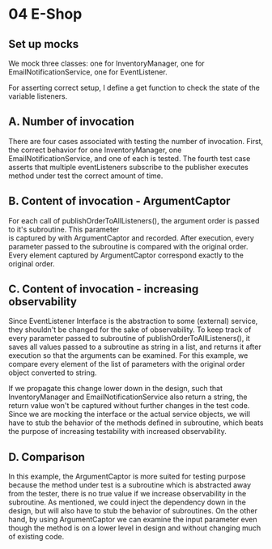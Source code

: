 # 04 E-Shop

## Set up mocks

We mock three classes: one for InventoryManager, one for EmailNotificationService, one for EventListener.

For asserting correct setup, I define a get function to check the state of the variable listeners.

## A. Number of invocation

There are four cases associated with testing the number of invocation. First, the correct behavior for one 
InventoryManager, one EmailNotificationService, and one of each is tested. The fourth test case asserts that 
multiple eventListeners subscribe to the publisher executes method under test the correct amount of time.

## B. Content of invocation - ArgumentCaptor

For each call of publishOrderToAllListeners(), the argument order is passed to it's subroutine. This parameter  
is captured by with ArgumentCaptor and recorded. After execution, every parameter passed to the subroutine is 
compared with the original order. Every element captured by ArgumentCaptor correspond exactly to the original 
order. 

## C. Content of invocation - increasing observability

Since EventListener Interface is the abstraction to some (external) service, they shouldn't be changed for the 
sake of observability. To keep track of every parameter passed to subroutine of publishOrderToAllListeners(), it 
saves all values passed to a subroutine as string in a list, and returns it after execution so that the arguments 
can be examined. For this example, we compare every element of the list of parameters with the original order 
object converted to string. 

If we propagate this change lower down in the design, such that InventoryManager and EmailNotificationService also 
return a string, the return value won't be captured without further changes in the test code. Since we are mocking 
the interface or the actual service objects, we will have to stub the behavior of the methods defined in subroutine, 
which beats the purpose of increasing testability with increased observability. 

## D. Comparison

In this example, the ArgumentCaptor is more suited for testing purpose because the method under test is a subroutine 
which is abstracted away from the tester, there is no true value if we increase observability in the subroutine. As 
mentioned, we could inject the dependency down in the design, but will also have to stub the behavior of subroutines.
On the other hand, by using ArgumentCaptor we can examine the input parameter even though the method is on a lower level 
in design and without changing much of existing code. 
